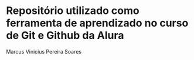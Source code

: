 # Repositório utilizado como ferramenta de aprendizado no curso de Git e Github da Alura

Marcus Vinicius Pereira Soares

